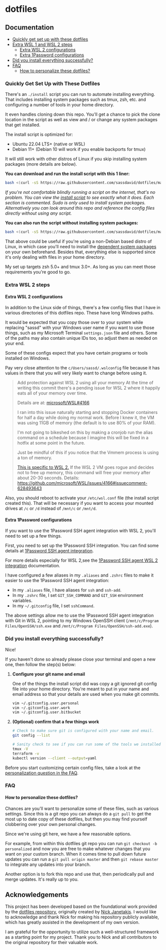 # dotfiles

## Documentation

- [Quickly get set up with these dotfiles](#quickly-get-set-up-with-these-dotfiles)
- [Extra WSL 1 and WSL 2 steps](#extra-wsl-2-steps)
    - [Extra WSL 2 configurations](#extra-wsl-2-configurations)
    - [Extra 1Password configurations](#extra-1password-configurations)
- [Did you install everything successfully?](#did-you-install-everything-successfully)
- [FAQ](#faq)
    - [How to personalize these dotfiles?](#how-to-personalize-these-dotfiles)

### Quickly Get Set Up with These Dotfiles

There's an `./install` script you can run to automate installing everything.
That includes installing system packages such as tmux, zsh, etc. and
configuring a number of tools in your home directory.

It even handles cloning down this repo. You'll get a chance to pick the clone
location in the script as well as view and / or change any system packages that
get installed.

The install script is optimized for:

- Ubuntu 22.04 LTS+ (native or WSL)
- Debian 11+ (Debian 10 will work if you enable backports for tmux)

It will still work with other distros of Linux if you skip installing system
packages (more details are below).

**You can download and run the install script with this 1 liner:**

```sh
bash <(curl -sS https://raw.githubusercontent.com/sassdavid/dotfiles/main/install)
```

*If you're not comfortable blindly running a script on the internet, that's no
problem. You can view the [install
script](https://github.com/sassdavid/dotfiles/blob/main/install) to see exactly
what it does. Each section is commented. Sudo is only used to install system
packages. Alternatively you can look around this repo and reference the config
files directly without using any script.*

**You can also run the script without installing system packages:**

```sh
bash <(curl -sS https://raw.githubusercontent.com/sassdavid/dotfiles/main/install) --skip-system-packages
```

That above could be useful if you're using a non-Debian based distro of Linux,
in which case you'll need to install the [dependent system
packages](https://github.com/sassdavid/dotfiles/blob/main/install) on your own
beforehand. Besides that, everything else is supported since it's only dealing
with files in your home directory.

My set up targets zsh 5.0+ and tmux 3.0+. As long as you can meet
those requirements you're good to go.

### Extra WSL 2 steps

#### Extra WSL 2 configurations

In addition to the Linux side of things, there's a few config files that I have
in various directories of this dotfiles repo. These have long Windows paths.

It would be expected that you copy those over to your system while replacing
"sassd" with your Windows user name if you want to use those things, such as my
Microsoft Terminal `settings.json` file and others. Some of the paths may
also contain unique IDs too, so adjust them as needed on your end.

Some of these configs expect that you have certain programs or tools installed
on Windows.

Pay very close attention to the `c/Users/sassd/.wslconfig` file because it has
values in there that you will very likely want to change before using it.

> Add protection against WSL 2 using all your memory
> At the time of writing this commit there's a pending issue for WSL 2
> where it happily eats all of your memory over time.
>
>Details are at: [microsoft/WSL#4166](https://github.com/microsoft/WSL/issues/4166)
>
>I ran into this issue naturally starting and stopping Docker containers
> for half a day while doing my normal work. Before I knew it, the VM was
> using 11GB of memory (the default is to use 80% of your RAM).
>
>I'm not going to bikeshed on this by making a cronjob run the alias
> command on a schedule because I imagine this will be fixed in a hotfix
> at some point in the future.
>
>Just be mindful of this if you notice that the Vmmem process is using a
> ton of memory.
>
> [This is specific to WSL 2.](https://github.com/sassdavid/dotfiles/blob/main/.config/zsh/.aliases#L48) If the WSL 2 VM
> goes rogue and decides not to free up memory, this
> command will free
> your
> memory after about 20-30 seconds. Details: https://github.com/microsoft/WSL/issues/4166#issuecomment-628493643

Also, you should reboot to activate your `/etc/wsl.conf` file (the install
script created this). That will be necessary if you want to access your mounted
drives at `/c` or `/d` instead of `/mnt/c` or `/mnt/d`.

#### Extra 1Password configurations

If you want to use the 1Password SSH agent integration with WSL 2, you'll need to set up a few things.

First, you need to set up the 1Password SSH integration. You can find some details
at [1Password SSH agent integration](https://developer.1password.com/docs/ssh/get-started).

For more details especially for WSL 2,see
the [1Password SSH agent WSL 2 integration](https://developer.1password.com/docs/ssh/integrations/wsl) documentation.

I have configured a few aliases in my `.aliases` and `.zshrc` files to make it easier to use the 1Password SSH agent
integration:

- In my `.aliases` file, I have aliases for `ssh` and `ssh-add`.
- In my `.zshrc` file, I set `GIT_SSH_COMMAND` and `GIT_SSH` environment variables.
- In my `~/.gitconfig` file, I set `sshCommand`.

The above settings allow me to use the 1Password SSH agent integration with Git in WSL 2, pointing to my Windows OpenSSH
client (`/mnt/c/Program Files/OpenSSH/ssh.exe` and `/mnt/c/Program Files/OpenSSH/ssh-add.exe`).

### Did you install everything successfully?

Nice!

If you haven't done so already please close your terminal and open a new
one, then follow the step(s) below:

1. **Configure your git name and email**

   One of the things the install script did was copy a git ignored git config file
   into your home directory. You're meant to put in your name and email address so
   that your details are used when you make git commits.

   ```sh
   vim ~/.gitconfig.user.personal
   vim ~/.gitconfig.user.work
   vim ~/.gitconfig.user.bitbucket
   ```

2. **(Optional) confirm that a few things work**

   ```sh
   # Check to make sure git is configured with your name and email.
   git config --list
   
   # Sanity check to see if you can run some of the tools we installed.
   tmux -V
   terraform -v
   kubectl version --client --output=yaml
   ```

Before you start customizing certain config files, take a look at the
[personalization question in the FAQ](#how-to-personalize-these-dotfiles).

### FAQ

#### How to personalize these dotfiles?

Chances are you'll want to personalize some of these files, such as various settings. Since this is a git repo you can
always do a `git pull` to get the
most up to date copy of these dotfiles, but then you may find yourself
clobbering over your own personal changes.

Since we're using git here, we have a few reasonable options.

For example, from within this dotfiles git repo you can run `git checkout -b
personalized` and now you are free to make whatever changes that you want on
your custom branch. When it comes time to pull down future updates you can run
a `git pull origin master` and then `git rebase master` to integrate any
updates into your branch.

Another option is to fork this repo and use that, then periodically pull and
merge updates. It's really up to you.

## Acknowledgements

This project has been developed based on the foundational work provided by
the [dotfiles repository](https://github.com/nickjj/dotfiles), originally created
by [Nick Janetakis](https://github.com/nickjj). I would like to acknowledge and thank Nick for making his repository
publicly available, which has greatly assisted in the development of my own version.

I am grateful for the opportunity to utilize such a well-structured framework as a starting point for my project. Thank
you to Nick and all contributors to the original repository for their valuable work.

